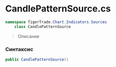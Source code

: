 
# CandlePatternSource.cs
```csharp
namespace TigerTrade.Chart.Indicators.Sources  
    class CandlePatternSource
```

> Описание

### Синтаксис
```csharp
public CandlePatternSource()
```
